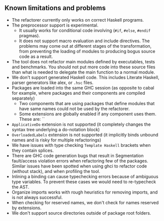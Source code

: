 ## Known limitations and problems

  - The refactorer currently only works on correct Haskell programs.
  - The preprocessor support is experimental.
    - It usually works for conditional code involving (`#if`, `#else`, `#endif` pragmas).
    - It does not support macro evaluation and include directives. The problems may come out at different stages of the transformation, from preventing the loading of modules to producing bogus source code as a result.
  - The tool does not refactor main modules defined by executables, tests and benchmarks. You should not put more code into these source files than what is needed to delegate the main function to a normal module.
  - We don't support generated Haskell code. This includes Literate Haskell, parser generators like alex, or `.hsc` files.
  - Packages are loaded into the same GHC session (as opposite to cabal for example, where packages and their components are compiled separately)
    - Two components that are using packages that define modules that have same names could not be used by the refactorer.
    - Some extensions are globally enabled if any component uses them. These are: ``
  - `ApplicativeDo` extension is not supported (it completely changes the syntax tree underlying a do-notation block)
  - `OverloadedLabels` extension is not supported (it implicitly binds unbound names and is risky for multiple refactorings)
  - We have issues with type checking `Template Haskell` brackets when they contain splices.
  - There are GHC code generation bugs that result in Segmentation fault/access violation errors when refactoring few of the packages. Similar issues have been spotted when using ghci to refactor code (without stack), and when profiling the tool.
  - Inlining a binding can cause typechecking errors because of ambiguous type variables. To prevent these cases we would need to re-typecheck the AST.
  - Organize imports works with rough heuristics for removing imports, and is not always successful.
  - When checking for reserved names, we don't check for names reserved by extensions.
  - We don't support source directories outside of package root folders.
